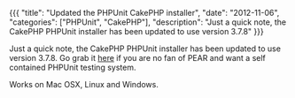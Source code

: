 {{{
  "title": "Updated the PHPUnit CakePHP installer",
  "date": "2012-11-06",
  "categories": ["PHPUnit", "CakePHP"],
  "description": "Just a quick note, the CakePHP PHPUnit installer has been updated to use version 3.7.8"
}}}

Just a quick note, the CakePHP PHPUnit installer has been updated to use version 3.7.8. Go grab it [here](https://github.com/Hyra/PHPUnit-Cake2) if you are no fan of PEAR and want a self contained PHPUnit testing system.

Works on Mac OSX, Linux and Windows.
